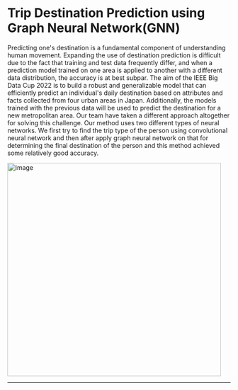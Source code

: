 # Trip Destination Prediction using Graph Neural Network(GNN)


Predicting one's destination is a fundamental component of understanding human movement. Expanding the use of destination prediction is difficult due to the fact that training and test data frequently differ, and when a prediction model trained on one area is applied to another with a different data distribution, the accuracy is at best subpar. The aim of the IEEE Big Data Cup 2022 is to build a robust and generalizable model that can efficiently predict an individual's daily destination based on attributes and facts collected from four urban areas in Japan. Additionally, the models trained with the previous data will be used to predict the destination for a new metropolitan area. Our team have taken a different approach altogether for solving this challenge. Our method uses two different types of neural networks. We first try to find the trip type of the person using convolutional neural network and then after apply graph neural network on that for determining the final destination of the person and this method achieved some relatively good accuracy. 

<img width="482" alt="image" src="https://github.com/akash3patel/People_Flow_Dataset/assets/147214109/b2f678ee-404c-4e5c-91b5-6284d7717dff">

----------------------------------------------------------------------------------



